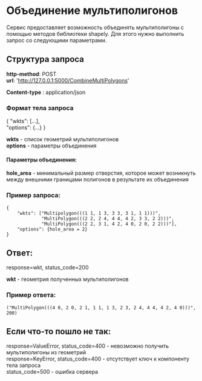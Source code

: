 # Объединение мультиполигонов

Сервис предоставляет возможность объединять мультиполигоны с помощью методов библиотеки shapely.
Для этого нужно выполнить запрос со следующими параметрами.

## Структура запроса

**http-method**: POST  
**url**: 'http://127.0.0.1:5000/CombineMultiPolygons'  

**Content-type** : application/json  


### Формат тела запроса

{
  "wkts": \[...\],  
  "options": {...}
}

**wkts** - список геометрий мультиполигонов  
**options** - параметры объединения  


#### Параметры объединения:

**hole_area** - минимальный размер отверстия, которое может возникнуть между внешними границами полигонов в результате их объединения


### Пример запроса:

    { 
		"wkts": ["Multipolygon(((1 1, 1 3, 3 3, 3 1, 1 1)))",
				 "MultiPolygon(((2 2, 2 4, 4 4, 4 2, 3 3, 2 2)))",
				 "MultiPolygon(((2 2, 3 1, 4 2, 4 0, 2 0, 2 2)))"],
		"options": {hole_area = 2}
    }


## Ответ:

response=wkt, status_code=200

**wkt** - геометрия полученных мультиполигонов

### Пример ответа:

	("MultiPolygon(((4 0, 2 0, 2 1, 1 1, 1 3, 2 3, 2 4, 4 4, 4 2, 4 0)))", 200)


## Если что-то пошло не так:

response=ValueError, status_code=400 - невозможно получить мультиполигоны из геометрий  
response=KeyError, status_code=400 - отсутствует ключ к компоненту тела запроса  
status_code=500 - ошибка сервера







